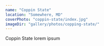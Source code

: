 ```yaml
---
name: "Coppin State"
location: "Somewhere, MD"
coverPhoto: "coppin-state/index.jpg"
imageDir: "gallery/photos/copping-state/"
---
```


Coppin State lorem ipsum
